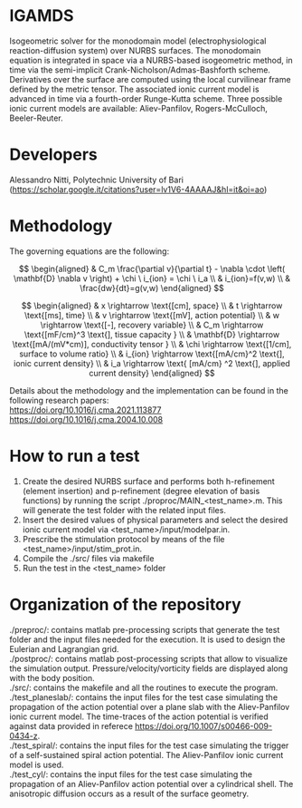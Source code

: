# IGAMDS
Isogeometric solver for the monodomain model (electrophysiological reaction-diffusion system) over NURBS surfaces. The monodomain equation is integrated in space via a NURBS-based isogeometric method, in time via the semi-implicit Crank-Nicholson/Admas-Bashforth scheme. Derivatives over the surface are computed using the local curvilinear frame defined by the metric tensor. The associated ionic current model is advanced in time via a fourth-order Runge-Kutta scheme. Three possible ionic current models are available: Aliev-Panfilov, Rogers-McCulloch, Beeler-Reuter.

# Developers
Alessandro Nitti, Polytechnic University of Bari (https://scholar.google.it/citations?user=lv1V6-4AAAAJ&hl=it&oi=ao)  

# Methodology
The governing equations are the following: 

$$ 
\begin{aligned}
& C_m \frac{\partial v}{\partial t} - \nabla \cdot \left( \mathbf{D} \nabla v \right) + \chi \ i_{ion} = \chi \ i_a \\
& i_{ion}=f(v,w) \\
& \frac{dw}{dt}=g(v,w) 
\end{aligned}
$$  

$$
\begin{aligned}
& x \rightarrow \text{[cm], space}  \\
& t \rightarrow \text{[ms], time} \\
& v \rightarrow \text{[mV], action potential} \\
& w \rightarrow \text{[-], recovery variable} \\
& C_m  \rightarrow \text{[mF/cm}^3 \text{], tissue capacity } \\
& \mathbf{D}  \rightarrow \text{[mA/(mV*cm)], conductivity tensor } \\
& \chi  \rightarrow \text{[1/cm], surface to volume ratio} \\
& i_{ion}  \rightarrow \text{[mA/cm}^2 \text{], ionic current density} \\
& i_a \rightarrow \text{ [mA/cm} ^2 \text{], applied current density}
\end{aligned}
$$ 

Details about the methodology and the implementation can be found in the following research papers:  
https://doi.org/10.1016/j.cma.2021.113877  
https://doi.org/10.1016/j.cma.2004.10.008   

# How to run a test
1. Create the desired NURBS surface and performs both h-refinement (element insertion) and p-refinement (degree elevation of basis functions) by running the script ./proproc/MAIN_<test_name>.m. This will generate the test folder with the related input files.  
2. Insert the desired values of physical parameters and select the desired ionic current model via <test_name>/input/modelpar.in.  
3. Prescribe the stimulation protocol by means of the file <test_name>/input/stim_prot.in.   
4. Compile the ./src/ files via makefile    
5. Run the test in the <test_name> folder  

# Organization of the repository
./preproc/: contains matlab pre-processing scripts that generate the test folder and the input files needed for the execution. It is used to design the Eulerian and Lagrangian grid.    
./postproc/: contains matlab post-processing scripts that allow to visualize the simulation output. Pressure/velocity/vorticity fields are displayed along with the body position.   
./src/: contains the makefile and all the routines to execute the program.  
./test_planeslab/: contains the input files for the test case simulating the propagation of the action potential over a plane slab with the Aliev-Panfilov ionic current model. The time-traces of the action potential is verified against data provided in referece https://doi.org/10.1007/s00466-009-0434-z.  
./test_spiral/: contains the input files for the test case simulating the trigger of a self-sustained spiral action potential. The Aliev-Panfilov ionic current model is used.  
./test_cyl/: contains the input files for the test case simulating the propagation of an Aliev-Panfilov action potential over a cylindrical shell. The anisotropic diffusion occurs as a result of the surface geometry.  
